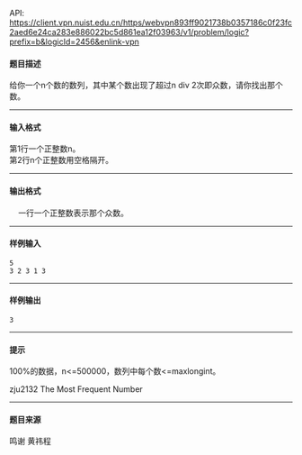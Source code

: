 API: https://client.vpn.nuist.edu.cn/https/webvpn893ff9021738b0357186c0f23fc2aed6e24ca283e886022bc5d861ea12f03963/v1/problem/logic?prefix=b&logicId=2456&enlink-vpn

#### 题目描述

给你一个n个数的数列，其中某个数出现了超过n div 2次即众数，请你找出那个数。

---

#### 输入格式

第1行一个正整数n。  
第2行n个正整数用空格隔开。

---

#### 输出格式

    一行一个正整数表示那个众数。

---

#### 样例输入
```
5
3 2 3 1 3

```

---

#### 样例输出
```
3

```

---

#### 提示

100%的数据，n<=500000，数列中每个数<=maxlongint。

zju2132 The Most Frequent Number

---

#### 题目来源

鸣谢 黄祎程